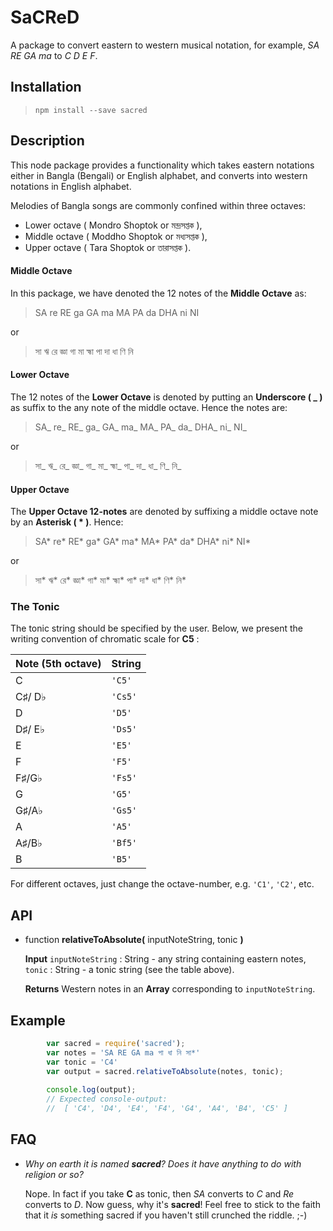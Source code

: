 # SaCReD 
A package to convert eastern to western musical notation, for example, *SA RE GA ma* to *C D E F*.  

## Installation 
> `npm install --save sacred`

## Description
This node package provides a functionality which takes eastern notations either in Bangla (Bengali) or English alphabet, and converts into western notations in English alphabet. 

Melodies of Bangla songs are commonly confined within three octaves:
- Lower octave ( Mondro Shoptok or মন্দ্রসপ্তক ), 
- Middle octave ( Moddho Shoptok or মধ্যসপ্তক ), 
- Upper octave ( Tara Shoptok or তারাসপ্তক ). 

#### Middle Octave
In this package, we have denoted the 12 notes of the __Middle Octave__ as:
  >    SA re RE ga GA ma MA PA da DHA ni NI

  or 

  > সা ঋ রে জ্ঞা গা মা হ্মা পা দা ধা ণি নি

#### Lower Octave 
The 12 notes of the __Lower Octave__ is denoted by putting an __Underscore ( _ )__ as suffix to the any note of the middle octave. Hence the notes are:
  >    SA_ re_ RE_ ga_ GA_ ma_ MA_ PA_ da_ DHA_ ni_ NI_

  or 

  > সা_ ঋ_ রে_ জ্ঞা_ গা_ মা_ হ্মা_ পা_ দা_ ধা_ ণি_ নি_

  #### Upper Octave
  The __Upper Octave 12-notes__ are denoted by suffixing a middle octave note by an __Asterisk ( * )__. Hence:
  
  > SA* re* RE* ga* GA* ma* MA* PA* da* DHA* ni* NI*

  or 

  > সা* ঋ* রে* জ্ঞা* গা* মা* হ্মা* পা* দা* ধা* ণি* নি*
  
  ### The Tonic
  The tonic string should be specified by the user. Below, we present the writing convention of chromatic scale for __C5__ :
  
  
| Note (5th octave)  | String |
| ----- | ------ |
| C  | `'C5'`  |
| C♯/ D♭  | `'Cs5'`  |
| D  | `'D5'`  |
| D♯/ E♭  | `'Ds5'`  |
| E  | `'E5'`  |
| F  | `'F5'`  |
| F♯/G♭  | `'Fs5'`  |
| G  | `'G5'`  |
| G♯/A♭  | `'Gs5'`  |
| A  | `'A5'`  |
| A♯/B♭  | `'Bf5'`  |
| B  | `'B5'` |

For different octaves, just change the octave-number, e.g. `'C1'`, `'C2'`, etc.  

  

## API 
-   function __relativeToAbsolute(__ inputNoteString, tonic __)__
      
      __Input__ `inputNoteString` : String - any string containing eastern notes, `tonic` : String - a tonic string (see the table above).
      
      __Returns__ Western notes in an __Array__ corresponding to `inputNoteString`.

## Example
```js
        var sacred = require('sacred');
        var notes = 'SA RE GA ma পা ধা নি সা*'
        var tonic = 'C4'
        var output = sacred.relativeToAbsolute(notes, tonic);
    
        console.log(output);
        // Expected console-output:
        //  [ 'C4', 'D4', 'E4', 'F4', 'G4', 'A4', 'B4', 'C5' ]
```
    
## FAQ
- *Why on earth it is named __sacred__? Does it have anything to do with religion or so?*

  Nope. In fact if you take __C__ as tonic, then *SA* converts to *C* and *Re* converts to *D*. Now guess, why it's __sacred__! Feel free to stick to the faith that it *is* something sacred if you haven't still crunched the riddle. ;-) 
